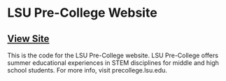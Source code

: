 # LSU Pre-College Website
## <a href="https://precollege.lsu.edu">View Site</a>

This is the code for the LSU Pre-College website. LSU Pre-College offers summer educational experiences in STEM disciplines for middle and high school students. For more info, visit precollege.lsu.edu.
